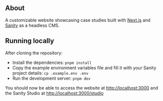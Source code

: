 ## About

A customizable website showcasing case studies built with [Next.js](https://nextjs.org/) and [Sanity](https://www.sanity.io/) as a headless CMS.

## Running locally

After cloning the repository:

- Install the dependencies: `pnpm install`
- Copy the example environment variables file and fill it with your Sanity project details: `cp .example.env .env`
- Run the development server: `pnpm dev`

You should now be able to access the website at [http://localhost:3000](http://localhost:3000) and the Sanity Studio at [http://localhost:3000/studio](http://localhost:3000/studio)
